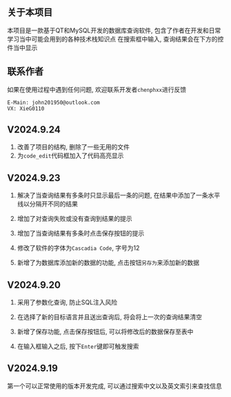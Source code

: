 ## 关于本项目

本项目是一款基于QT和MySQL开发的数据库查询软件, 包含了作者在开发和日常学习当中可能会用到的各种技术栈知识点 
在搜索框中输入, 查询结果会在下方的控件当中显示 

## 联系作者

如果在使用过程中遇到任何问题, 欢迎联系开发者`chenphxx`进行反馈 

```
E-Main: john201950@outlook.com
VX: XieG0110
```

## V2024.9.24

1. 改善了项目的结构, 删除了一些无用的文件 
2. 为`code_edit`代码框加入了代码高亮显示 

## V2024.9.23

1. 解决了当查询结果有多条时只显示最后一条的问题, 在结果中添加了一条水平线以分隔开不同的结果

2. 增加了对查询失败或没有查询到结果的提示

3. 增加了当查询结果有多条时点击保存按钮的提示

4. 修改了软件的字体为`Cascadia Code`, 字号为12 

5. 新增了为数据库添加新的数据的功能, 点击按钮`另存为`来添加新的数据

## V2024.9.20

1. 采用了参数化查询, 防止SQL注入风险

2. 在选择了新的目标语言并且送出查询后, 将会将上一次的查询结果清空

3. 新增了保存功能, 点击保存按钮后, 可以将修改后的数据保存至表中

4. 在输入框输入之后, 按下`Enter`键即可触发搜索 

## V2024.9.19

第一个可以正常使用的版本开发完成, 可以通过搜索中文以及英文索引来查找信息
